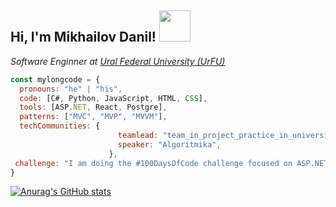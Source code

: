 
<h2> Hi, I'm Mikhailov Danil! <img src="https://media.giphy.com/media/mGcNjsfWAjY5AEZNw6/giphy.gif" width="50"></h2>

<p><em>Software Enginner at <a href="https://urfu.ru">Ural Federal University (UrFU)</a>
</em></p>

```javascript
const mylongcode = {
  pronouns: "he" | "his",
  code: [C#, Python, JavaScript, HTML, CSS],
  tools: [ASP.NET, React, Postgre],
  patterns: ["MVC", "MVP", "MVVM"],
  techCommunities: {
                        teamlead: "team_in_project_practice_in_university",
                        speaker: "Algoritmika",
                      },
 challenge: "I am doing the #100DaysOfCode challenge focused on ASP.NET, algorithms and architecture"
}
```
[![Anurag's GitHub stats](https://github-readme-stats.vercel.app/api?username=MyLongCode)](https://github.com/anuraghazra/github-readme-stats)
